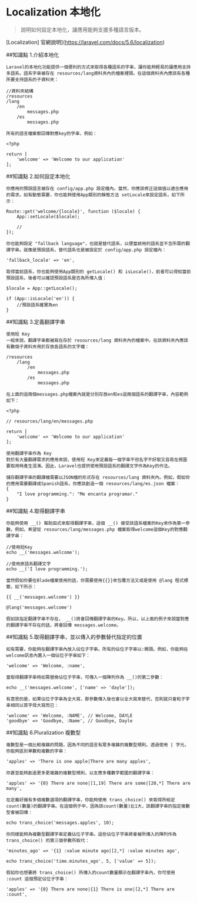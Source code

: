 # Localization 本地化

> 說明如何設定本地化，讓應用能夠支援多種語言版本。

[Localization] 官網說明](https://laravel.com/docs/5.6/localization)

##知識點 1.介紹本地化

    Laravel的本地化功能提供一個便利的方式來取得各種語系的字串，讓你能夠輕易的讓應用支持多語系。語系字串被存在 resources/lang資料夾內的檔案裡頭。在這個資料夾內應該有各種所要支持語系的子資料夾：

    //資料夾結構
    /resources
    /lang
        /en
            messages.php
        /es
            messages.php

    所有的語言檔案都回傳對應key的字串，例如：

    <?php

    return [
        'welcome' => 'Welcome to our application'
    ];

##知識點 2.如何設定本地化

    你應用的預設語言被存在 config/app.php 設定檔內。當然，你應該修正這個值以適合應用的需求。如有動態需要，你也能夠使用App類別的靜態方法 setLocale來設定語系，如下所示：

    Route::get('welcome/{locale}', function ($locale) {
        App::setLocale($locale);

        //
    });

    你也能夠設定 "fallback language"，也就是替代語系，以便當啟用的語系並不含所需的翻譯字串。就像是預設語系，替代語系也是被設定於 config/app.php 設定檔內：

    'fallback_locale' => 'en',

    取得當前語系，你也能夠使用App類別的 getLocale() 和 isLocale()，前者可以得知當前預設語系，後者可以確認預設語系是否為所傳入值：

    $locale = App::getLocale();

    if (App::isLocale('en')) {
        //預設語系確實為en
    }

##知識點 3.定義翻譯字串

    使用短 Key
    一般來說，翻譯字串都被寫在存於 resources/lang 資料夾內的檔案中。在該資料夾內應該有數個子資料夾用於存放各語系的文字檔：

    /resources
        /lang
            /en
                messages.php
            /es
                messages.php

    在上面的這兩個messages.php檔案內就是分別存放en和es這兩個語系的翻譯字串，內容範例如下：

    <?php

    // resources/lang/en/messages.php

    return [
        'welcome' => 'Welcome to our application'
    ];

    使用翻譯字串作為 Key
    對於有大量翻譯需求的應用來說，使用短 Key來定義每一個字串不但名字不好取又容易在視圖要取用時產生混淆。因此，Laravel也提供使用預設語系的翻譯文字作為Key的作法。

    儲存翻譯字串的翻譯檔需要以JSON檔的形式存在 resources/lang 資料夾內。例如，假如你的應用需要翻譯成Spanish語系，你應該創造一個 resources/lang/es.json 檔案：
    {
        "I love programming.": "Me encanta programar."
    }

##知識點 4.取得翻譯字串

    你能夠使用 __() 幫助函式來取得翻譯字串，這個 __() 接受該語系檔案的Key來作為第一參數。例如，希望從 resources/lang/messages.php 檔案取得welcome這個Key的對應翻譯字串：

    //使用短Key
    echo __('messages.welcome');

    //使用原語系翻譯文字
    echo __('I love programming.');

    當然假如你要在Blade檔案使用的話，你需要使用{{}}來包覆方法又或是使用 @lang 程式標籤，如下所示：

    {{ __('messages.welcome') }}

    @lang('messages.welcome')

    假如該指定翻譯字串不存在， __()將會回傳翻譯字串的Key。所以，以上面的例子來說當對應的翻譯字串不存在的話，將會回傳 messages.welcome。

##知識點 5.取得翻譯字串，並以傳入的參數替代指定的位置

    如有需要，你能夠在翻譯字串內放入佔位子字串。所有的佔位子字串以:開頭。例如，你能夠在welcome訊息內置入一個佔位子字串如下：

    'welcome' => 'Welcome, :name',

    當取得翻譯字串時如需替換佔位子字串，可傳入一個陣列作為 __()的第二參數：

    echo __('messages.welcome', ['name' => 'dayle']);

    有意思的是，如果佔位子字串為全大寫，那參數傳入後也會以全大寫來替代，否則就只會和子字串相同以首字母大寫而已：

    'welcome' => 'Welcome, :NAME', // Welcome, DAYLE
    'goodbye' => 'Goodbye, :Name', // Goodbye, Dayle

##知識點 6.Pluralization 複數型

    複數型是一個比較複雜的問題，因為不同的語言有眾多複雜的複數型規則。透過使用 | 字元，你能夠區別單數和複數的字串：

    'apples' => 'There is one apple|There are many apples',

    你甚至能夠創造更多更複雜的複數型規則，以支應多種數字範圍的翻譯字串：

    'apples' => '{0} There are none|[1,19] There are some|[20,*] There are many',

    在定義好擁有多個複數選項的翻譯字串，你能夠使用 trans_choice() 來取得所給定count(數量)的翻譯字串。在這個例子中，因為該count(數量)比1大，該翻譯字串的指定複數型會被回傳：

    echo trans_choice('messages.apples', 10);

    你同樣能夠為複數型翻譯字串定義佔位子字串。這些佔位子字串將會被所傳入的陣列作為 trans_choice() 的第三個參數所取代：

    'minutes_ago' => '{1} :value minute ago|[2,*] :value minutes ago',

    echo trans_choice('time.minutes_ago', 5, ['value' => 5]);

    假如你也想要將 trans_choice() 所傳入的count數量顯示在翻譯字串內，你可使用 :count 這個預定佔位子字串：

    'apples' => '{0} There are none|{1} There is one|[2,*] There are :count',
